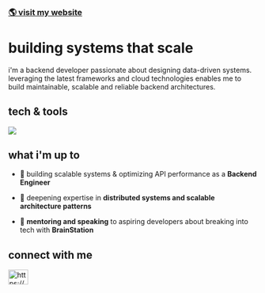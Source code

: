 ### [🌎 visit my website](https://nickabate.dev/)

# building systems that scale
i'm a backend developer passionate about designing data-driven systems. leveraging the latest frameworks and cloud technologies enables me to build maintainable, scalable and reliable backend architectures.

## tech & tools
<p>
  <a href="https://skillicons.dev">
    <img src="https://skillicons.dev/icons?i=ts,nodejs,express,python,graphql,postgres,mongodb,apollo,prisma,bash,docker,redis,nextjs,react,js,tailwind&theme=dark&perline=8" />
  </a>
</p>

## what i'm up to

- 🧱 building scalable systems & optimizing API performance as a **Backend Engineer**

- 🌱 deepening expertise in **distributed systems and scalable architecture patterns**

- 💬 **mentoring and speaking** to aspiring developers about breaking into tech with **BrainStation**


## connect with me
<p align="left">
<a href="https://linkedin.com/in/nick-abate/" target="blank"><img align="center" src="https://raw.githubusercontent.com/rahuldkjain/github-profile-readme-generator/master/src/images/icons/Social/linked-in-alt.svg" alt="https://www.linkedin.com/in/nick-abate/" height="30" width="40" /></a>
</p>
